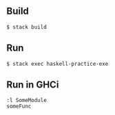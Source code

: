 ## Build

```
$ stack build
```

## Run

```
$ stack exec haskell-practice-exe
```

## Run in GHCi

```
:l SomeModule
someFunc
```